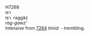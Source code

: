 <body>
  <p>H7268<br>  רגּז  <br> רַגָּז  ‎  raggâz  <br><i>rag-gawz‘ </i><br>Intensive from <a href="h7264.htm">7264</a>  <i>timid: - </i>trembling.<br></p>
 </body>